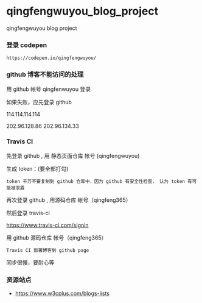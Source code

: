 # qingfengwuyou_blog_project
qingfengwuyou blog project

### 登录 codepen 

`https://codepen.io/qingfengwuyou/`



### github 博客不能访问的处理

用 github 帐号 qingfenwuyou 登录

如果失败，应先登录 github 


114.114.114.114

202.96.128.86
202.96.134.33


### Travis CI

先登录 github , 用 静态页面仓库 帐号 (qingfengwuyou)

生成 token：(要全部打勾)

`token 千万不要复制到 github 仓库中，因为 github 有安全性检查， 认为 token 有可能被泄露`

再次登录 github , 用源码仓库 帐号（qingfeng365）

然后登录 travis-ci

https://www.travis-ci.com/signin

用  github 源码仓库 帐号（qingfeng365）

`Travis CI 部署博客到 github page`

同步很慢，要耐心等


### 资源站点

- https://www.w3cplus.com/blogs-lists
